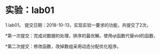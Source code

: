 # 实验：lab01
1.lab01。 提交日期：2018-10-13，实现实验一要求的功能，共提交了2次。<br>

*第一次提交：完成对数据的处理，排序的最优解。使用qt函数代替std的函数，

*第二次提交：修改函数，改掉数组采用动态分配优化程序。

